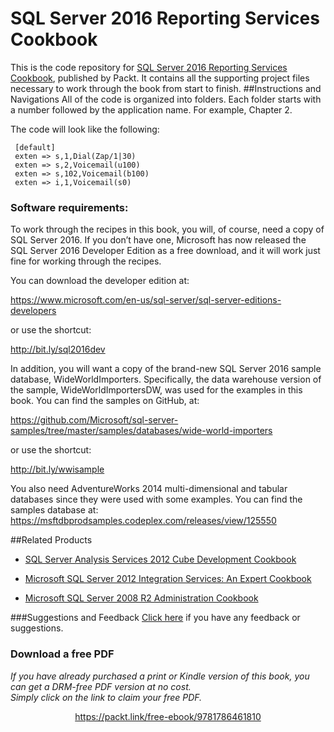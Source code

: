# SQL Server 2016 Reporting Services Cookbook
This is the code repository for [SQL Server 2016 Reporting Services Cookbook](https://www.packtpub.com/big-data-and-business-intelligence/sql-server-2016-reporting-services-cookbook?utm_source=github&utm_medium=repository&utm_content=9781786461810), published by Packt. It contains all the supporting project files necessary to work through the book from start to finish.
##Instructions and Navigations
All of the code is organized into folders. Each folder starts with a number followed by the application name. For example, Chapter 2.


The code will look like the following:

     [default]
     exten => s,1,Dial(Zap/1|30)
     exten => s,2,Voicemail(u100)
     exten => s,102,Voicemail(b100)
     exten => i,1,Voicemail(s0)

### Software requirements: 
To work through the recipes in this book, you will, of course, need a copy of SQL Server 2016. If you don’t have one, Microsoft has now released the SQL Server 2016 Developer Edition as a free download, and it will work just fine for working through the recipes.

You can download the developer edition at:

https://www.microsoft.com/en-us/sql-server/sql-server-editions-developers

or use the shortcut:

http://bit.ly/sql2016dev

In addition, you will want a copy of the brand-new SQL Server 2016 sample database, WideWorldImporters. Specifically, the data warehouse version of the sample, WideWorldImportersDW, was used for the examples in this book. You can find the samples on GitHub, at:

https://github.com/Microsoft/sql-server-samples/tree/master/samples/databases/wide-world-importers

or use the shortcut:

http://bit.ly/wwisample

You also need AdventureWorks 2014 multi-dimensional and tabular databases since they were used with some examples. You can find the samples database at: https://msftdbprodsamples.codeplex.com/releases/view/125550

##Related Products
* [SQL Server Analysis Services 2012 Cube Development Cookbook](https://www.packtpub.com/big-data-and-business-intelligence/sql-server-analysis-services-2012-cube-development-cookbook?utm_source=github&utm_medium=repository&utm_content=9781849689809)

* [Microsoft SQL Server 2012 Integration Services: An Expert Cookbook](https://www.packtpub.com/networking-and-servers/microsoft-sql-server-2012-integration-services-expert-cookbook?utm_source=github&utm_medium=repository&utm_content=9781849685245)

* [Microsoft SQL Server 2008 R2 Administration Cookbook](https://www.packtpub.com/networking-and-servers/microsoft-sql-server-2008-r2-administration-cookbook?utm_source=github&utm_medium=repository&utm_content=9781849681445)

###Suggestions and Feedback
[Click here](https://docs.google.com/forms/d/e/1FAIpQLSe5qwunkGf6PUvzPirPDtuy1Du5Rlzew23UBp2S-P3wB-GcwQ/viewform) if you have any feedback or suggestions.
### Download a free PDF

 <i>If you have already purchased a print or Kindle version of this book, you can get a DRM-free PDF version at no cost.<br>Simply click on the link to claim your free PDF.</i>
<p align="center"> <a href="https://packt.link/free-ebook/9781786461810">https://packt.link/free-ebook/9781786461810 </a> </p>